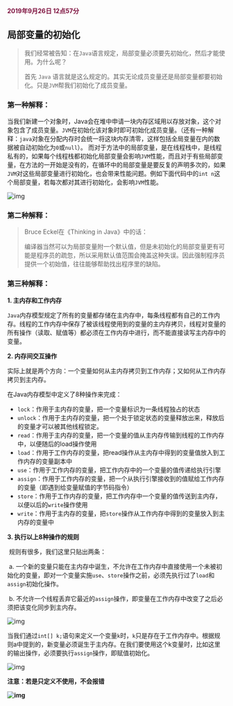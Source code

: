 <font color = "7E123F">**2019年9月26日 12点57分**</font>

## 局部变量的初始化

> 我们经常被告知：在```Java```语言规定，局部变量必须要先初始化，然后才能使用。为什么呢？
>
> 首先 ```Java``` 语言就是这么规定的。其实无论成员变量还是局部变量都要初始化。只是```JVM```帮我们初始化了成员变量。

### 第一种解释：

当我们新建一个对象时，Java会在堆中申请一块内存区域用以存放对象，这个对象包含了成员变量。```JVM```在初始化该对象时即可初始化成员变量。（还有一种解释：```java```对象在分配内存时会统一将这块内存清零，这样包括全局变量在内的数据被自动初始化为```0```或```null```）。
而对于方法中的局部变量，是在线程栈中，是线程私有的，如果每个线程栈都初始化局部变量会影响```JVM```性能，而且对于有些局部变量，在方法的一开始是没有的，在循环中的局部变量是要反复的声明多次的，如果```JVM```对这些局部变量进行初始化，也会带来性能问题。例如下面代码中的```int n```这个局部变量，若每次都对其进行初始化，会影响```JVM```性能。

![img](https://img-blog.csdnimg.cn/20181031092241801.png?x-oss-process=image/watermark,type_ZmFuZ3poZW5naGVpdGk,shadow_10,text_aHR0cHM6Ly9ibG9nLmNzZG4ubmV0L3FxXzI3MTI3MTQ1,size_16,color_FFFFFF,t_70)

### 第二种解释：

>  Bruce Eckel在《Thinking in Java》中的话：
>
> 编译器当然可以为局部变量附一个默认值，但是未初始化的局部变量更有可能是程序员的疏忽，所以采用默认值范围会掩盖这种失误。因此强制程序员提供一个初始值，往往能够帮助找出程序里的缺陷。

### 第三种解释：

**1. 主内存和工作内存**

```Java```内存模型规定了所有的变量都存储在主内存中，每条线程都有自己的工作内存。线程的工作内存中保存了被该线程使用到的变量的主内存拷贝，线程对变量的所有操作（读取、赋值等）都必须在工作内存中进行，而不能直接读写主内存中的变量。

**2. 内存间交互操作**

实际上就是两个方向：一个变量如何从主内存拷贝到工作内存；又如何从工作内存拷贝到主内存。

在Java内存模型中定义了8种操作来完成：

- ```lock```：作用于主内存的变量，把一个变量标识为一条线程独占的状态
- ```unlock```：作用于主内存的变量，把一个处于锁定状态的变量释放出来，释放后的变量才可以被其他线程锁定。
- ```read```：作用于主内存的变量，把一个变量的值从主内存传输到线程的工作内存中，以便随后的load操作使用
- ```load```：作用于工作内存的变量，把read操作从主内存中得到的变量值放入到工作内存的变量副本中
- ```use```：作用于工作内存的变量，把工作内存中的一个变量的值传递给执行引擎
- ```assign```：作用于工作内存的变量，把一个从执行引擎接收到的值赋给工作内存的变量（即遇到给变量赋值的字节码指令）
- ```store```：作用于工作内存的变量，把工作内存中一个变量的值传送到主内存，以便以后的```write```操作使用
- ```write```：作用于主内存的变量，把```store```操作从工作内存中得到的变量放入到主内存的变量中



**3.  执行以上8种操作的规则**

​    规则有很多，我们这里只贴出两条：

​    a. 一个新的变量只能在主内存中诞生，不允许在工作内存中直接使用一个未被初始化的变量，即对一个变量实施```use```、```store```操作之前，必须先执行过了```load```和```assign```初始化操作。

​    b. 不允许一个线程丢弃它最近的```assign```操作，即变量在工作内存中改变了之后必须把该变化同步到主内存。

![img](https://img-blog.csdnimg.cn/20181026152050509.png?x-oss-process=image/watermark,type_ZmFuZ3poZW5naGVpdGk,shadow_10,text_aHR0cHM6Ly9ibG9nLmNzZG4ubmV0L3FxXzI3MTI3MTQ1,size_27,color_FFFFFF,t_70)

当我们通过```int[] k;```语句来定义一个变量```k```时，```k```只是存在于工作内存中。根据规则a中提到的，新变量必须诞生于主内存。在我们要使用这个k变量时，比如这里的输出操作，必须要执行```assign```操作，即赋值初始化。

![img](https://img-blog.csdnimg.cn/20181026152134580.png?x-oss-process=image/watermark,type_ZmFuZ3poZW5naGVpdGk,shadow_10,text_aHR0cHM6Ly9ibG9nLmNzZG4ubmV0L3FxXzI3MTI3MTQ1,size_27,color_FFFFFF,t_70)

**注意：若是只定义不使用，不会报错**

**![img](https://img-blog.csdnimg.cn/20181026152205154.png?x-oss-process=image/watermark,type_ZmFuZ3poZW5naGVpdGk,shadow_10,text_aHR0cHM6Ly9ibG9nLmNzZG4ubmV0L3FxXzI3MTI3MTQ1,size_27,color_FFFFFF,t_70)**